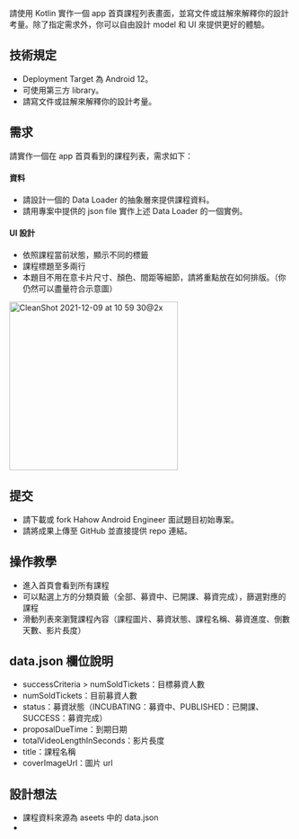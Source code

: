 
請使用 Kotlin 實作一個 app 首頁課程列表畫面，並寫文件或註解來解釋你的設計考量。除了指定需求外，你可以自由設計 model 和 UI 來提供更好的體驗。

## 技術規定
- Deployment Target 為 Android 12。
- 可使用第三方 library。
- 請寫文件或註解來解釋你的設計考量。

## 需求
請實作一個在 app 首頁看到的課程列表，需求如下：

#### 資料
- 請設計一個的 Data Loader 的抽象層來提供課程資料。
- 請用專案中提供的 json file 實作上述 Data Loader 的一個實例。

#### UI 設計
- 依照課程當前狀態，顯示不同的標籤
- 課程標題至多兩行
- 本題目不用在意卡片尺寸、顏色、間距等細節，請將重點放在如何排版。（你仍然可以盡量符合示意圖）
<img width="300" alt="CleanShot 2021-12-09 at 10 59 30@2x" src="https://user-images.githubusercontent.com/76472179/145350022-b4624fe0-2612-4fdb-950c-da6898ca4166.png">

## 提交

- 請下載或 fork Hahow Android Engineer 面試題目初始專案。
- 請將成果上傳至 GitHub 並直接提供 repo 連結。

## 操作教學

- 進入首頁會看到所有課程
- 可以點選上方的分類頁籤（全部、募資中、已開課、募資完成），篩選對應的課程
- 滑動列表來瀏覽課程內容（課程圖片、募資狀態、課程名稱、募資進度、倒數天數、影片長度）

## data.json 欄位說明
- successCriteria > numSoldTickets：目標募資人數
- numSoldTickets：目前募資人數
- status：募資狀態（INCUBATING：募資中、PUBLISHED：已開課、SUCCESS：募資完成）
- proposalDueTime：到期日期
- totalVideoLengthInSeconds：影片長度
- title：課程名稱
- coverImageUrl：圖片 url

## 設計想法

- 課程資料來源為 aseets 中的 data.json
- 
